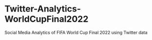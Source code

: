 # Twitter-Analytics-WorldCupFinal2022
Social Media Analytics of FIFA World Cup Final 2022 using Twitter data
